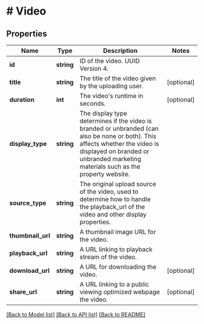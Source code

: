 # # Video

## Properties

Name | Type | Description | Notes
------------ | ------------- | ------------- | -------------
**id** | **string** | ID of the video. UUID Version 4. |
**title** | **string** | The title of the video given by the uploading user. | [optional]
**duration** | **int** | The video&#39;s runtime in seconds. | [optional]
**display_type** | **string** | The display type determines if the video is branded or unbranded (can also be none or both). This affects whether the video is displayed on branded or unbranded marketing materials such as the property website. |
**source_type** | **string** | The original upload source of the video, used to determine how to handle the playback_url of the video and other display properties. |
**thumbnail_url** | **string** | A thumbnail image URL for the video. |
**playback_url** | **string** | A URL linking to playback stream of the video. |
**download_url** | **string** | A URL for downloading the video. | [optional]
**share_url** | **string** | A URL linking to a public viewing optimized webpage the video. | [optional]

[[Back to Model list]](../../README.md#models) [[Back to API list]](../../README.md#endpoints) [[Back to README]](../../README.md)

